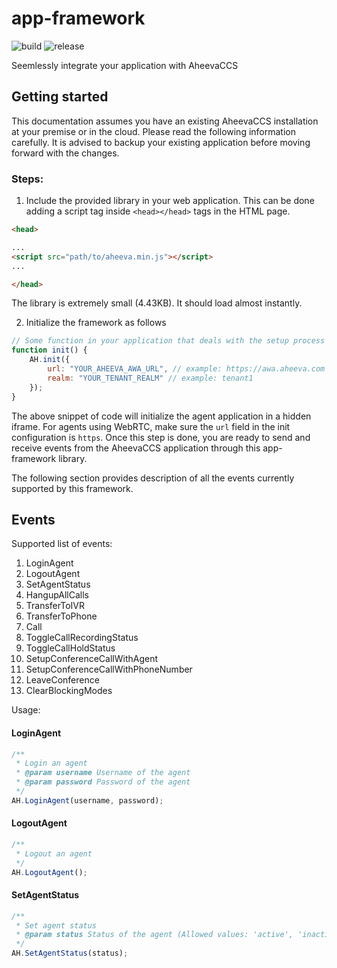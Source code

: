 # app-framework
![build](https://github.com/aheeva/app-framework/workflows/build/badge.svg) ![release](https://github.com/aheeva/app-framework/workflows/release/badge.svg)

Seemlessly integrate your application with AheevaCCS

## Getting started

This documentation assumes you have an existing AheevaCCS installation at your premise or in the cloud. Please read the following information carefully. It is advised to backup your existing application before moving forward with the changes.


### Steps:

1. Include the provided library in your web application. This can be done adding a script tag inside `<head></head>` tags in the HTML page.

```html
<head>

...
<script src="path/to/aheeva.min.js"></script>
...

</head>
```

The library is extremely small (4.43KB). It should load almost instantly.

2. Initialize the framework as follows

```javascript
// Some function in your application that deals with the setup process
function init() {
	AH.init({
		url: "YOUR_AHEEVA_AWA_URL", // example: https://awa.aheeva.com
		realm: "YOUR_TENANT_REALM" // example: tenant1
	});
}
```

The above snippet of code will initialize the agent application in a hidden iframe. For agents using WebRTC, make sure the `url` field in the init configuration is `https`. Once this step is done, you are ready to send and receive events from the AheevaCCS application through this app-framework library.

The following section provides description of all the events currently supported by this framework.

## Events

Supported list of events:

1. LoginAgent
2. LogoutAgent
3. SetAgentStatus
4. HangupAllCalls
5. TransferToIVR
6. TransferToPhone
7. Call
8. ToggleCallRecordingStatus
9. ToggleCallHoldStatus
10. SetupConferenceCallWithAgent
11. SetupConferenceCallWithPhoneNumber
12. LeaveConference
13. ClearBlockingModes


Usage:

#### LoginAgent

```javascript
/**
 * Login an agent
 * @param username Username of the agent
 * @param password Password of the agent
 */
AH.LoginAgent(username, password);
```

#### LogoutAgent

```javascript
/**
 * Logout an agent
 */
AH.LogoutAgent();
```

#### SetAgentStatus

```javascript
/**
 * Set agent status
 * @param status Status of the agent (Allowed values: 'active', 'inactive')
 */
AH.SetAgentStatus(status);
```
